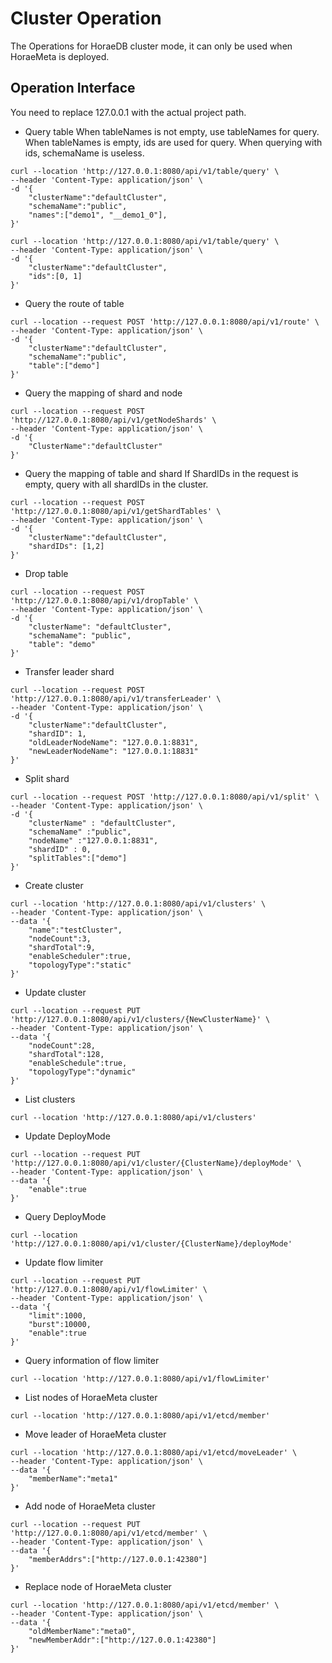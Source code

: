 # Cluster Operation

The Operations for HoraeDB cluster mode, it can only be used when HoraeMeta is deployed.

## Operation Interface

You need to replace 127.0.0.1 with the actual project path.

- Query table
  When tableNames is not empty, use tableNames for query.
  When tableNames is empty, ids are used for query. When querying with ids, schemaName is useless.

```
curl --location 'http://127.0.0.1:8080/api/v1/table/query' \
--header 'Content-Type: application/json' \
-d '{
    "clusterName":"defaultCluster",
    "schemaName":"public",
    "names":["demo1", "__demo1_0"],
}'

curl --location 'http://127.0.0.1:8080/api/v1/table/query' \
--header 'Content-Type: application/json' \
-d '{
    "clusterName":"defaultCluster",
    "ids":[0, 1]
}'
```

- Query the route of table

```
curl --location --request POST 'http://127.0.0.1:8080/api/v1/route' \
--header 'Content-Type: application/json' \
-d '{
    "clusterName":"defaultCluster",
    "schemaName":"public",
    "table":["demo"]
}'
```

- Query the mapping of shard and node

```
curl --location --request POST 'http://127.0.0.1:8080/api/v1/getNodeShards' \
--header 'Content-Type: application/json' \
-d '{
    "ClusterName":"defaultCluster"
}'
```

- Query the mapping of table and shard
  If ShardIDs in the request is empty, query with all shardIDs in the cluster.

```
curl --location --request POST 'http://127.0.0.1:8080/api/v1/getShardTables' \
--header 'Content-Type: application/json' \
-d '{
    "clusterName":"defaultCluster",
    "shardIDs": [1,2]
}'
```

- Drop table

```
curl --location --request POST 'http://127.0.0.1:8080/api/v1/dropTable' \
--header 'Content-Type: application/json' \
-d '{
    "clusterName": "defaultCluster",
    "schemaName": "public",
    "table": "demo"
}'
```

- Transfer leader shard

```
curl --location --request POST 'http://127.0.0.1:8080/api/v1/transferLeader' \
--header 'Content-Type: application/json' \
-d '{
    "clusterName":"defaultCluster",
    "shardID": 1,
    "oldLeaderNodeName": "127.0.0.1:8831",
    "newLeaderNodeName": "127.0.0.1:18831"
}'
```

- Split shard

```
curl --location --request POST 'http://127.0.0.1:8080/api/v1/split' \
--header 'Content-Type: application/json' \
-d '{
    "clusterName" : "defaultCluster",
    "schemaName" :"public",
    "nodeName" :"127.0.0.1:8831",
    "shardID" : 0,
    "splitTables":["demo"]
}'
```

- Create cluster

```
curl --location 'http://127.0.0.1:8080/api/v1/clusters' \
--header 'Content-Type: application/json' \
--data '{
    "name":"testCluster",
    "nodeCount":3,
    "shardTotal":9,
    "enableScheduler":true,
    "topologyType":"static"
}'
```

- Update cluster

```
curl --location --request PUT 'http://127.0.0.1:8080/api/v1/clusters/{NewClusterName}' \
--header 'Content-Type: application/json' \
--data '{
    "nodeCount":28,
    "shardTotal":128,
    "enableSchedule":true,
    "topologyType":"dynamic"
}'
```

- List clusters

```
curl --location 'http://127.0.0.1:8080/api/v1/clusters'
```

- Update DeployMode

```
curl --location --request PUT 'http://127.0.0.1:8080/api/v1/cluster/{ClusterName}/deployMode' \
--header 'Content-Type: application/json' \
--data '{
    "enable":true
}'
```

- Query DeployMode

```
curl --location 'http://127.0.0.1:8080/api/v1/cluster/{ClusterName}/deployMode'
```

- Update flow limiter

```
curl --location --request PUT 'http://127.0.0.1:8080/api/v1/flowLimiter' \
--header 'Content-Type: application/json' \
--data '{
    "limit":1000,
    "burst":10000,
    "enable":true
}'
```

- Query information of flow limiter

```
curl --location 'http://127.0.0.1:8080/api/v1/flowLimiter'
```

- List nodes of HoraeMeta cluster

```
curl --location 'http://127.0.0.1:8080/api/v1/etcd/member'
```

- Move leader of HoraeMeta cluster

```
curl --location 'http://127.0.0.1:8080/api/v1/etcd/moveLeader' \
--header 'Content-Type: application/json' \
--data '{
    "memberName":"meta1"
}'
```

- Add node of HoraeMeta cluster

```
curl --location --request PUT 'http://127.0.0.1:8080/api/v1/etcd/member' \
--header 'Content-Type: application/json' \
--data '{
    "memberAddrs":["http://127.0.0.1:42380"]
}'
```

- Replace node of HoraeMeta cluster

```
curl --location 'http://127.0.0.1:8080/api/v1/etcd/member' \
--header 'Content-Type: application/json' \
--data '{
    "oldMemberName":"meta0",
    "newMemberAddr":["http://127.0.0.1:42380"]
}'
```
